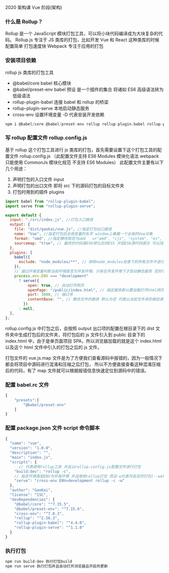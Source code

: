 2020 架构课 Vue 阶段(架构)

### 什么是 Rollup？

Rollup 是一个 JavaScript 模块打包工具，可以将小块代码编译成为大块复杂的代码。
Rollup.js 专注于 JS 类库的打包，比如开发 Vue 和 React 这种类库的时候 配置简单 打包速度快
Webpack 专注于应用的打包

### 安装项目依赖

rollup js 类库的打包工具

- @babel/core babel 核心模块
- @babel/preset-env babel 预设 是一个插件的集合 将诸如 ES6 高级语法转为低级语法
- rollup-plugin-babel 连接 babel 和 rollup 的桥梁
- rollup-plugin-serve 本地启动静态服务
- cross-env 设置环境变量
  -D 代表安装开发依赖

```js
npm i @babel/core @babel/preset-env rollup rollup-plugin-babel rollup-plugin-serve cross-env -D
```

### 写 rollup 配置文件 rollup.config.js

基于 rollup 这个打包工具进行 js 类库的打包，首先需要设置下这个打包工具的配置文件 rollup.config.js
（此配置文件支持 ES6 Modules 模块化语法 webpack 只能使用 CommonJs 模块化规范 不支持 ES6 Modules）
此配置文件主要有以下几个用途：

1. 声明打包的入口文件 input
2. 声明打包的出口文件 即将 src 下的源码打包的目标文件夹
3. 打包时用到的插件 plugins

```js
import babel from "rollup-plugin-babel";
import serve from "rollup-plugin-serve";

export default {
  input: "./src/index.js", //打包入口路径
  output: {
    file: "dist/gaokai/vue.js", //指定打包出口路径
    name: "Vue", //指定打包后全局变量的名字 window上暴露一个全局的Vue对象
    format: "umd", //指定模块规范为umd   =>"amd", "cjs", "system", "es", "iife" or "umd"
    sourcemap: "true", // 最终的代码是ES6转化后的ES5 开启ES6源代码提示 可以找到源代码的报错位置
  },
  plugins: [
    babel({
      exclude: "node_modules/**", // 排除node_modules目录下的所有文件不进行babel处理
    }),
    // 通过环境变量判断当前环境是否为开发环境，只有在开发环境下才启动静态服务 否则不启动
    process.env.ENV === "development"
      ? serve({
          open: true, // 自动打开网页
          openPage: "/public/index.html", // 指定服务默认要加载打开html网页的路径
          port: 3000, // 端口号
          contentBase: "", // 静态文件的路径 默认为空 代表以当前文件夹的根目录启动服务
        })
      : null,
  ],
};
```

rollup.config.js 中打包之后，会按照 output 出口项的配置在根目录下的 dist 文件夹中生成打包后的文件夹，将打包后的 js 文件引入到 public 目录下的 index.html 中，由于是单页面项目 SPA，所以浏览器加载的就是这个 index.html 以及这个 html 文件中引入的打包之后的 js 文件。

打包文件的 vue.js.map 文件是为了方便我们查看源码中报错的，因为一般情况下都会将项目中源码进行混淆和压缩之后打包，
所以不方便直接查看这种混淆压缩后的代码，有了 map 文件就可以根据报错信息快速定位到源码中的错误。

### 配置 babel.rc 文件

```js
{
    "presets":[
        "@babel/preset-env"
    ]
}
```

### 配置 package.json 文件 script 命令脚本

```js
{
  "name": "vue",
  "version": "1.0.0",
  "description": "",
  "main": "index.js",
  "scripts": {
      // 代表使用rollup工具 并且以rollup.config.js配置文件进行打包
    "build:dev": "rollup -c",
    // 指定环境类型ENV为开发环境 并且使用rollup打包 而且-w代表开启实时打包(--watch的意思)
    "serve": "cross-env ENV=development rollup -c -w"
  },
  "author": "GaoKai",
  "license": "ISC",
  "devDependencies": {
    "@babel/core": "^7.15.5",
    "@babel/preset-env": "^7.15.6",
    "cross-env": "^7.0.3",
    "rollup": "^2.56.3",
    "rollup-plugin-babel": "^4.4.0",
    "rollup-plugin-serve": "^1.1.0"
  }
}
```

### 执行打包

```js
npm run build:dev 执行打包build
npm run serve 执行打包并且自动打开浏览器且开启热更新
```
